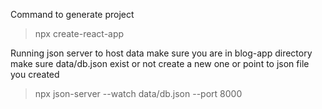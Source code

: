 Command to generate project
> npx create-react-app <project name>

Running json server to host data
make sure you are in blog-app directory
make sure data/db.json exist or not create a new one or point to json file you created
> npx json-server --watch data/db.json --port 8000